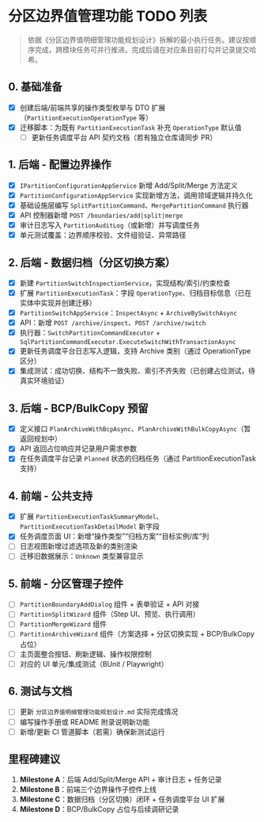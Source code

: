 # 分区边界值管理功能 TODO 列表

> 依据《分区边界值明细管理功能规划设计》拆解的最小执行任务。建议按顺序完成，跨模块任务可并行推进。完成后请在对应条目前打勾并记录提交哈希。

## 0. 基础准备
- [x] 创建后端/前端共享的操作类型枚举与 DTO 扩展（`PartitionExecutionOperationType` 等）
- [x] 迁移脚本：为既有 `PartitionExecutionTask` 补充 `OperationType` 默认值
    - [ ] 更新任务调度平台 API 契约文档（若有独立仓库请同步 PR）

## 1. 后端 - 配置边界操作
- [x] `IPartitionConfigurationAppService` 新增 Add/Split/Merge 方法定义
- [x] `PartitionConfigurationAppService` 实现新增方法，调用领域逻辑并持久化
- [x] 基础设施层编写 `SplitPartitionCommand`、`MergePartitionCommand` 执行器
- [x] API 控制器新增 `POST /boundaries/add|split|merge`
- [x] 审计日志写入 `PartitionAuditLog`（或新增）并写调度任务
- [x] 单元测试覆盖：边界顺序校验、文件组验证、异常路径

## 2. 后端 - 数据归档（分区切换方案）
- [x] 新建 `PartitionSwitchInspectionService`，实现结构/索引/约束检查
- [x] 扩展 `PartitionExecutionTask`：字段 `OperationType`、归档目标信息（已在实体中实现并创建迁移）
- [x] `PartitionSwitchAppService`：`InspectAsync` + `ArchiveBySwitchAsync`
- [x] API：新增 `POST /archive/inspect`、`POST /archive/switch`
- [x] 执行器：`SwitchPartitionCommandExecutor` + `SqlPartitionCommandExecutor.ExecuteSwitchWithTransactionAsync`
- [x] 更新任务调度平台日志写入逻辑，支持 Archive 类别（通过 OperationType 区分）
- [x] 集成测试：成功切换、结构不一致失败、索引不齐失败（已创建占位测试，待真实环境验证）

## 3. 后端 - BCP/BulkCopy 预留
- [x] 定义接口 `PlanArchiveWithBcpAsync`、`PlanArchiveWithBulkCopyAsync`（暂返回规划中）
- [x] API 返回占位响应并记录用户需求参数
- [x] 在任务调度平台记录 `Planned` 状态的归档任务（通过 PartitionExecutionTask 支持）

## 4. 前端 - 公共支持
- [x] 扩展 `PartitionExecutionTaskSummaryModel`、`PartitionExecutionTaskDetailModel` 新字段
- [x] 任务调度页面 UI：新增“操作类型”“归档方案”“目标实例/库”列
- [ ] 日志视图新增过滤选项及新的类别渲染
- [ ] 迁移旧数据展示：`Unknown` 类型兼容显示

## 5. 前端 - 分区管理子控件
- [ ] `PartitionBoundaryAddDialog` 组件 + 表单验证 + API 对接
- [ ] `PartitionSplitWizard` 组件（Step UI、预览、执行调用）
- [ ] `PartitionMergeWizard` 组件
- [ ] `PartitionArchiveWizard` 组件（方案选择 + 分区切换实现 + BCP/BulkCopy 占位）
- [ ] 主页面整合按钮、刷新逻辑、操作权限控制
- [ ] 对应的 UI 单元/集成测试（BUnit / Playwright）

## 6. 测试与文档
- [ ] 更新 `分区边界值明细管理功能规划设计.md` 实际完成情况
- [ ] 编写操作手册或 README 附录说明新功能
- [ ] 新增/更新 CI 管道脚本（若需）确保新测试运行

## 里程碑建议
1. **Milestone A**：后端 Add/Split/Merge API + 审计日志 + 任务记录
2. **Milestone B**：前端三个边界操作子控件上线
3. **Milestone C**：数据归档（分区切换）闭环 + 任务调度平台 UI 扩展
4. **Milestone D**：BCP/BulkCopy 占位与后续调研记录
